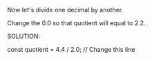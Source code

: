 Now let's divide one decimal by another.

Change the 0.0 so that quotient will equal to 2.2.

SOLUTION:

const quotient = 4.4 / 2.0; // Change this line